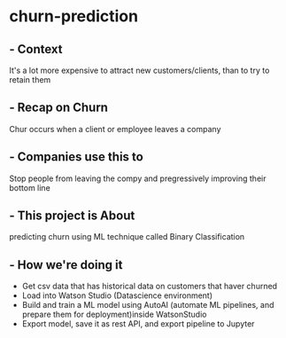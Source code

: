 # churn-prediction
## - Context
It's a lot more expensive to attract new customers/clients, than to try to retain them

## - Recap on Churn
Chur occurs when a client or employee leaves a company

## - Companies use this to
Stop people from leaving the compy and pregressively improving their bottom line 

## - This project is About
predicting churn using ML technique called Binary Classification 

## - How we're doing it
- Get csv data that has historical data on customers that haver churned
- Load into Watson Studio (Datascience environment)
- Build and train a ML model using AutoAI (automate ML pipelines, and prepare them for deployment)inside WatsonStudio
- Export model, save it as rest API, and export pipeline to Jupyter 
